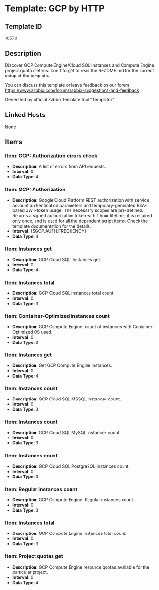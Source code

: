# Template: GCP by HTTP

## Template ID
10570

## Description
Discover GCP Compute Engine/Cloud SQL Instances and Compute Engine project quota metrics.
Don't forget to read the README.md for the correct setup of the template.

You can discuss this template or leave feedback on our forum https://www.zabbix.com/forum/zabbix-suggestions-and-feedback


Generated by official Zabbix template tool "Templator"

## Linked Hosts
None

## Items

### Item: GCP: Authorization errors check
- **Description**: A list of errors from API requests.
- **Interval**: 0
- **Data Type**: 4

### Item: GCP: Authorization
- **Description**: Google Cloud Platform REST authorization with service account authentication parameters and temporary-generated RSA-based JWT-token usage.
The necessary scopes are pre-defined.
Returns a signed authorization token with 1 hour lifetime; it is required only once, and is used for all the dependent script items.
Check the template documentation for the details.
- **Interval**: {$GCP.AUTH.FREQUENCY}
- **Data Type**: 4

### Item: Instances get
- **Description**: GCP Cloud SQL: Instances get.
- **Interval**: 0
- **Data Type**: 4

### Item: Instances total
- **Description**: GCP Cloud SQL instances total count.
- **Interval**: 0
- **Data Type**: 3

### Item: Container-Optimized instances count
- **Description**: GCP Compute Engine: count of instances with Container-Optimized OS used.
- **Interval**: 0
- **Data Type**: 3

### Item: Instances get
- **Description**: Get GCP Compute Engine instances.
- **Interval**: 0
- **Data Type**: 4

### Item: Instances count
- **Description**: GCP Cloud SQL MSSQL instances count.
- **Interval**: 0
- **Data Type**: 3

### Item: Instances count
- **Description**: GCP Cloud SQL MySQL instances count.
- **Interval**: 0
- **Data Type**: 3

### Item: Instances count
- **Description**: GCP Cloud SQL PostgreSQL instances count.
- **Interval**: 0
- **Data Type**: 3

### Item: Regular instances count
- **Description**: GCP Compute Engine: Regular instances count.
- **Interval**: 0
- **Data Type**: 3

### Item: Instances total
- **Description**: GCP Compute Engine instances total count.
- **Interval**: 0
- **Data Type**: 3

### Item: Project quotas get
- **Description**: GCP Compute Engine resource quotas available for the particular project.
- **Interval**: 0
- **Data Type**: 4

